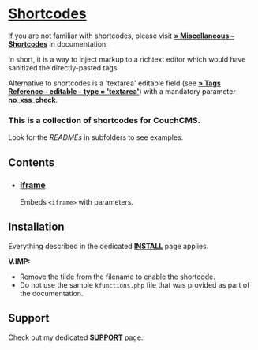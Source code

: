 # [Shortcodes](https://github.com/trendoman/Tweakus-Dilectus/tree/main/anton.cms%40ya.ru__shortcodes)

If you are not familiar with shortcodes, please visit [**&raquo; Miscellaneous – Shortcodes**](https://docs.couchcms.com/miscellaneous/shortcodes.html) in documentation.

In short, it is a way to inject markup to a richtext editor which would have sanitized the directly-pasted tags.

Alternative to shortcodes is a 'textarea' editable field (see [**&raquo; Tags Reference – editable – type = 'textarea'**](https://docs.couchcms.com/tags-reference/editable/textarea.html#no_xss_check)) with a mandatory parameter **no_xss_check**.

### This is a collection of shortcodes for CouchCMS.

Look for the *READMEs* in subfolders to see examples.

## Contents

* ### [iframe](iframe/)
   Embeds `<iframe>` with parameters.


## Installation

Everything described in the dedicated [**INSTALL**](/INSTALL.md) page applies.

**V.IMP:**
* Remove the tilde from the filename to enable the shortcode.
* Do not use the sample `kfunctions.php` file that was provided as part of the documentation.

## Support

Check out my dedicated [**SUPPORT**](/SUPPORT.md) page.
